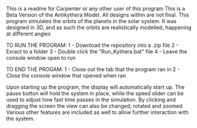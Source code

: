 This is a readme for Carpenter or any other user of this program
This is a Beta Version of the Antikythera Model. All designs within are not final.
This program simulates the orbits of the planets in the solar system. It was designed in 3D, and as such the orbits are realistically modelled, happening at different angles

TO RUN THE PROGRAM:
1 - Download the repository into a .zip file
2 - Exract to a folder
3 - Double click the "Run_Kythera.bat" file
4 - Leave the console window open to run

TO END THE PROGAM:
1 - Close out the tab that the program ran in
2 - Close the console window that opened when ran

Upon starting up the program, the display will automatically start up. 
The pause button will hold the system in place, while the speed slider can be used to adjust how fast time passes in the simulation.
By clicking and dragging the screen the view can also be changed, rotated and zoomed
Various other features are included as well to allow further interaction with the system.
